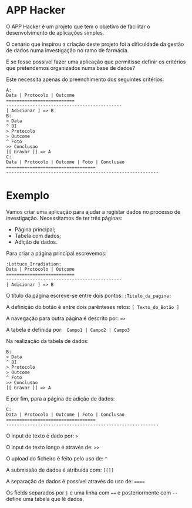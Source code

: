# APP Hacker

O APP Hacker é um projeto que tem o objetivo de facilitar o desenvolvimento de aplicações simples.

O cenário que inspirou a criação deste projeto foi a dificuldade da gestão de dados numa investigação no ramo de farmácia.

E se fosse possível fazer uma aplicação que permitisse definir os critérios que pretendemos organizados numa base de dados?

Este necessita apenas do preenchimento dos seguintes critérios:


```
A:
Data | Protocolo | Outcome
==========================
--------------------------------------------
[ Adicionar ] => B
B:
> Data
^ BI
> Protocolo
> Outcome
^ Foto
>> Conclusao
[[ Gravar ]] => A
C:
Data | Protocolo | Outcome | Foto | Conclusao
==================================
----------------------------------------------------------
```

Exemplo
=======

Vamos criar uma aplicação para ajudar a registar dados no processo de investigação.
Necessitamos de ter três páginas: 
- Página principal;
- Tabela com dados;
- Adição de dados.

Para criar a página principal escrevemos:

```
:Lettuce_Irradiation:
Data | Protocolo | Outcome
==========================
--------------------------------------------
[ Adicionar ] => B

```

O título da página escreve-se entre dois pontos: `:Titulo_da_pagina:`

A definição do botão é entre dois parênteses retos: `[ Texto_do_Botão ]`

A navegação para outra página é descrito por: `=> `

A tabela é definida por: ` Campo1 | Campo2 | Campo3`


Na realização da tabela de dados: 

```
B:
> Data
^ BI
> Protocolo
> Outcome
^ Foto
>> Conclusao
[[ Gravar ]] => A
```

E por fim, para a página de adição de dados:

```
C:
Data | Protocolo | Outcome | Foto | Conclusao
==================================
----------------------------------------------------------
```

O input de texto é dado por: `>`

O input de texto longo é através de: `>>`

O upload do ficheiro é feito pelo uso de: `^`

A submissão de dados é atribuída com: `[[]]`

A separação de dados é possível através do uso de: `==== `

Os fields separados por `|` e uma linha com `==` e posteriormente com `--` define uma tabela que lê dados.




